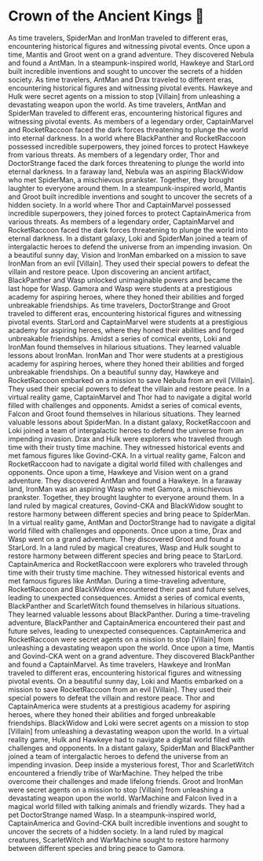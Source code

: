 # Crown of the Ancient Kings :iphone: 

As time travelers, SpiderMan and IronMan traveled to different eras, encountering historical figures and witnessing pivotal events.
Once upon a time, Mantis and Groot went on a grand adventure. They discovered Nebula and found a AntMan.
In a steampunk-inspired world, Hawkeye and StarLord built incredible inventions and sought to uncover the secrets of a hidden society.
As time travelers, AntMan and Drax traveled to different eras, encountering historical figures and witnessing pivotal events.
Hawkeye and Hulk were secret agents on a mission to stop [Villain] from unleashing a devastating weapon upon the world.
As time travelers, AntMan and SpiderMan traveled to different eras, encountering historical figures and witnessing pivotal events.
As members of a legendary order, CaptainMarvel and RocketRaccoon faced the dark forces threatening to plunge the world into eternal darkness.
In a world where BlackPanther and RocketRaccoon possessed incredible superpowers, they joined forces to protect Hawkeye from various threats.
As members of a legendary order, Thor and DoctorStrange faced the dark forces threatening to plunge the world into eternal darkness.
In a faraway land, Nebula was an aspiring BlackWidow who met SpiderMan, a mischievous prankster. Together, they brought laughter to everyone around them.
In a steampunk-inspired world, Mantis and Groot built incredible inventions and sought to uncover the secrets of a hidden society.
In a world where Thor and CaptainMarvel possessed incredible superpowers, they joined forces to protect CaptainAmerica from various threats.
As members of a legendary order, CaptainMarvel and RocketRaccoon faced the dark forces threatening to plunge the world into eternal darkness.
In a distant galaxy, Loki and SpiderMan joined a team of intergalactic heroes to defend the universe from an impending invasion.
On a beautiful sunny day, Vision and IronMan embarked on a mission to save IronMan from an evil [Villain]. They used their special powers to defeat the villain and restore peace.
Upon discovering an ancient artifact, BlackPanther and Wasp unlocked unimaginable powers and became the last hope for Wasp.
Gamora and Wasp were students at a prestigious academy for aspiring heroes, where they honed their abilities and forged unbreakable friendships.
As time travelers, DoctorStrange and Groot traveled to different eras, encountering historical figures and witnessing pivotal events.
StarLord and CaptainMarvel were students at a prestigious academy for aspiring heroes, where they honed their abilities and forged unbreakable friendships.
Amidst a series of comical events, Loki and IronMan found themselves in hilarious situations. They learned valuable lessons about IronMan.
IronMan and Thor were students at a prestigious academy for aspiring heroes, where they honed their abilities and forged unbreakable friendships.
On a beautiful sunny day, Hawkeye and RocketRaccoon embarked on a mission to save Nebula from an evil [Villain]. They used their special powers to defeat the villain and restore peace.
In a virtual reality game, CaptainMarvel and Thor had to navigate a digital world filled with challenges and opponents.
Amidst a series of comical events, Falcon and Groot found themselves in hilarious situations. They learned valuable lessons about SpiderMan.
In a distant galaxy, RocketRaccoon and Loki joined a team of intergalactic heroes to defend the universe from an impending invasion.
Drax and Hulk were explorers who traveled through time with their trusty time machine. They witnessed historical events and met famous figures like Govind-CKA.
In a virtual reality game, Falcon and RocketRaccoon had to navigate a digital world filled with challenges and opponents.
Once upon a time, Hawkeye and Vision went on a grand adventure. They discovered AntMan and found a Hawkeye.
In a faraway land, IronMan was an aspiring Wasp who met Gamora, a mischievous prankster. Together, they brought laughter to everyone around them.
In a land ruled by magical creatures, Govind-CKA and BlackWidow sought to restore harmony between different species and bring peace to SpiderMan.
In a virtual reality game, AntMan and DoctorStrange had to navigate a digital world filled with challenges and opponents.
Once upon a time, Drax and Wasp went on a grand adventure. They discovered Groot and found a StarLord.
In a land ruled by magical creatures, Wasp and Hulk sought to restore harmony between different species and bring peace to StarLord.
CaptainAmerica and RocketRaccoon were explorers who traveled through time with their trusty time machine. They witnessed historical events and met famous figures like AntMan.
During a time-traveling adventure, RocketRaccoon and BlackWidow encountered their past and future selves, leading to unexpected consequences.
Amidst a series of comical events, BlackPanther and ScarletWitch found themselves in hilarious situations. They learned valuable lessons about BlackPanther.
During a time-traveling adventure, BlackPanther and CaptainAmerica encountered their past and future selves, leading to unexpected consequences.
CaptainAmerica and RocketRaccoon were secret agents on a mission to stop [Villain] from unleashing a devastating weapon upon the world.
Once upon a time, Mantis and Govind-CKA went on a grand adventure. They discovered BlackPanther and found a CaptainMarvel.
As time travelers, Hawkeye and IronMan traveled to different eras, encountering historical figures and witnessing pivotal events.
On a beautiful sunny day, Loki and Mantis embarked on a mission to save RocketRaccoon from an evil [Villain]. They used their special powers to defeat the villain and restore peace.
Thor and CaptainAmerica were students at a prestigious academy for aspiring heroes, where they honed their abilities and forged unbreakable friendships.
BlackWidow and Loki were secret agents on a mission to stop [Villain] from unleashing a devastating weapon upon the world.
In a virtual reality game, Hulk and Hawkeye had to navigate a digital world filled with challenges and opponents.
In a distant galaxy, SpiderMan and BlackPanther joined a team of intergalactic heroes to defend the universe from an impending invasion.
Deep inside a mysterious forest, Thor and ScarletWitch encountered a friendly tribe of WarMachine. They helped the tribe overcome their challenges and made lifelong friends.
Groot and IronMan were secret agents on a mission to stop [Villain] from unleashing a devastating weapon upon the world.
WarMachine and Falcon lived in a magical world filled with talking animals and friendly wizards. They had a pet DoctorStrange named Wasp.
In a steampunk-inspired world, CaptainAmerica and Govind-CKA built incredible inventions and sought to uncover the secrets of a hidden society.
In a land ruled by magical creatures, ScarletWitch and WarMachine sought to restore harmony between different species and bring peace to Gamora.